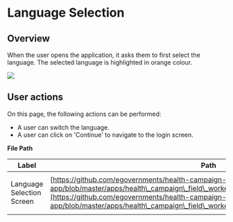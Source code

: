# Language Selection

## Overview

When the user opens the application, it asks them to first select the language. The selected language is highlighted in orange colour.

![](https://lh5.googleusercontent.com/5bnaSTNrs6aniDQHe8\_oO6iGM-A-hJuBL9za0cn204l-QQroxsF\_JJXZmgXgmS2-pxcvmLkCSVzzlxnHzC3XTHn0T0wR7FEM5-KAbCXWsW86tBzq9LkVCGfZWZXyZRcykfxGRgFEf4ZB7rZkUOlmd7c)

## User actions

On this page, the following actions can be performed:

* A user can switch the language.
* A user can click on 'Continue' to navigate to the login screen.

**File Path**&#x20;



| Label                      | Path                                                                                                                                                                                                                                                                                                                   | Widgets Description                                                                                                                                                                                                                                                                                                                                               |
| -------------------------- | ---------------------------------------------------------------------------------------------------------------------------------------------------------------------------------------------------------------------------------------------------------------------------------------------------------------------- | ----------------------------------------------------------------------------------------------------------------------------------------------------------------------------------------------------------------------------------------------------------------------------------------------------------------------------------------------------------------- |
| Language Selection Screen  | [https://github.com/egovernments/health-campaign-field-worker-app/blob/master/apps/health\_campaign\_field\_worker\_app/lib/pages/language\_selection.dart](https://github.com/egovernments/health-campaign-field-worker-app/blob/master/apps/health\_campaign\_field\_worker\_app/lib/pages/language\_selection.dart) | <p>Language Selection Card : <a href="https://github.com/egovernments/health-campaign-field-worker-app/blob/master/packages/digit_components/lib/widgets/molecules/digit_language_card.dart">https://github.com/egovernments/health-campaign-field-worker-app/blob/master/packages/digit_components/lib/widgets/molecules/digit_language_card.dart</a></p><p></p> |

